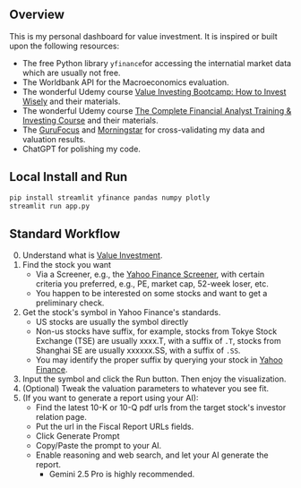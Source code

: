 ## Overview

This is my personal dashboard for value investment. It is inspired or built upon the following resources:

- The free Python library `yfinance`for accessing the internatial market data which are usually not free.
- The Worldbank API for the Macroeconomics  evaluation.
- The wonderful Udemy course [Value Investing Bootcamp: How to Invest Wisely](https://www.udemy.com/course/value-investing-bootcamp-how-to-invest-wisely/) and their materials.
- The wonderful Udemy course [The Complete Financial Analyst Training & Investing Course](https://www.udemy.com/course/the-complete-financial-analyst-training-and-investing-course) and their materials.
- The [GuruFocus](https://www.gurufocus.com/) and [Morningstar](https://www.morningstar.com/) for cross-validating my data and valuation results.
- ChatGPT for polishing my code.

## Local Install and Run
```bash
pip install streamlit yfinance pandas numpy plotly
streamlit run app.py 
```

## Standard Workflow

0. Understand what is [Value Investment](https://en.wikipedia.org/wiki/Value_investing).
1. Find the stock you want
   + Via a Screener, e.g., the [Yahoo Finance Screener](https://finance.yahoo.com/research-hub/screener/), with certain criteria you preferred, e.g., PE, market cap, 52-week loser, etc.
   + You happen to be interested on some stocks and want to get a preliminary check.
2. Get the stock's symbol in Yahoo Finance's standards.
    + US stocks are usually the symbol directly
    + Non-us stocks have suffix, for example, stocks from Tokye Stock Exchange (TSE) are usually xxxx.T, with a suffix of `.T`, stocks from Shanghai SE are usually xxxxxx.SS, with a suffix of `.SS`.
    + You may identify the proper suffix by querying your stock in [Yahoo Finance](https://finance.yahoo.com/).
3. Input the symbol and click the Run button. Then enjoy the visualization.
4. (Optional) Tweak the valuation parameters to whatever you see fit.
5. (If you want to generate a report using your AI):
   + Find the latest 10-K or 10-Q pdf urls from the target stock's investor relation page.
   + Put the url in the Fiscal Report URLs fields.
   + Click Generate Prompt
   + Copy/Paste the prompt to your AI.
   + Enable reasoning and web search, and let your AI generate the report.
     + Gemini 2.5 Pro is highly recommended.